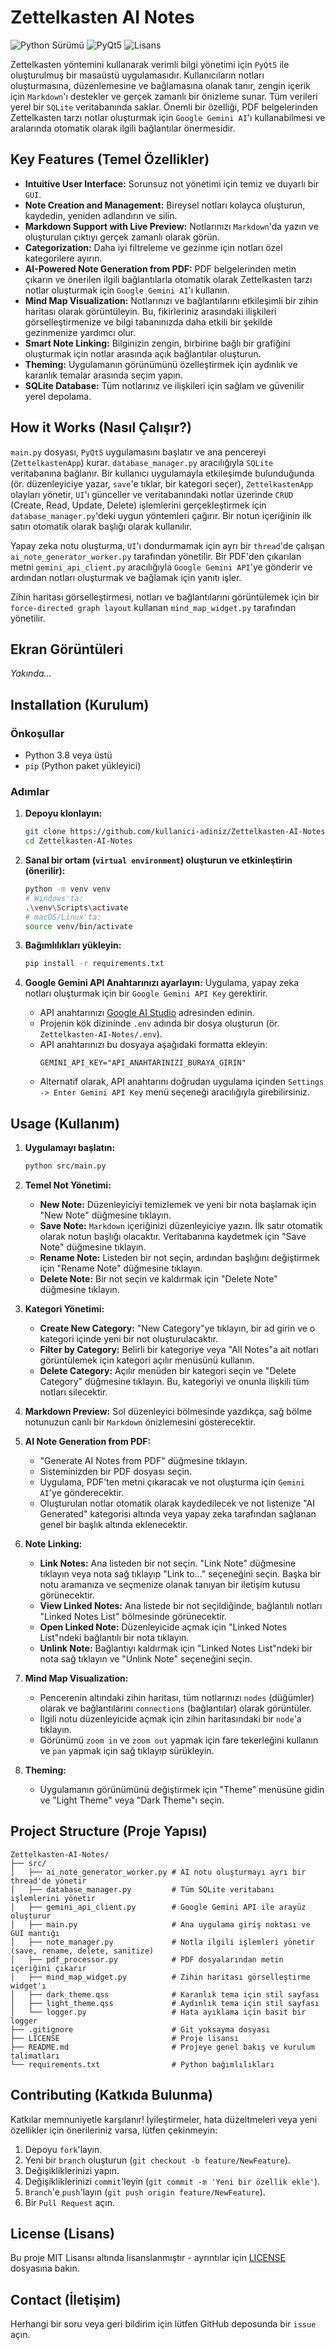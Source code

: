 # Zettelkasten AI Notes

![Python Sürümü](https://img.shields.io/badge/Python-3.x-blue.svg)
![PyQt5](https://img.shields.io/badge/PyQt5-5.x-green.svg)
![Lisans](https://img.shields.io/badge/License-MIT-yellow.svg)

Zettelkasten yöntemini kullanarak verimli bilgi yönetimi için `PyQt5` ile oluşturulmuş bir masaüstü uygulamasıdır. Kullanıcıların notları oluşturmasına, düzenlemesine ve bağlamasına olanak tanır, zengin içerik için `Markdown`'ı destekler ve gerçek zamanlı bir önizleme sunar. Tüm verileri yerel bir `SQLite` veritabanında saklar. Önemli bir özelliği, PDF belgelerinden Zettelkasten tarzı notlar oluşturmak için `Google Gemini AI`'ı kullanabilmesi ve aralarında otomatik olarak ilgili bağlantılar önermesidir.

## Key Features (Temel Özellikler)

*   **Intuitive User Interface:** Sorunsuz not yönetimi için temiz ve duyarlı bir `GUI`.
*   **Note Creation and Management:** Bireysel notları kolayca oluşturun, kaydedin, yeniden adlandırın ve silin.
*   **Markdown Support with Live Preview:** Notlarınızı `Markdown`'da yazın ve oluşturulan çıktıyı gerçek zamanlı olarak görün.
*   **Categorization:** Daha iyi filtreleme ve gezinme için notları özel kategorilere ayırın.
*   **AI-Powered Note Generation from PDF:** PDF belgelerinden metin çıkarın ve önerilen ilgili bağlantılarla otomatik olarak Zettelkasten tarzı notlar oluşturmak için `Google Gemini AI`'ı kullanın.
*   **Mind Map Visualization:** Notlarınızı ve bağlantılarını etkileşimli bir zihin haritası olarak görüntüleyin. Bu, fikirleriniz arasındaki ilişkileri görselleştirmenize ve bilgi tabanınızda daha etkili bir şekilde gezinmenize yardımcı olur.
*   **Smart Note Linking:** Bilginizin zengin, birbirine bağlı bir grafiğini oluşturmak için notlar arasında açık bağlantılar oluşturun.
*   **Theming:** Uygulamanın görünümünü özelleştirmek için aydınlık ve karanlık temalar arasında seçim yapın.
*   **SQLite Database:** Tüm notlarınız ve ilişkileri için sağlam ve güvenilir yerel depolama.

## How it Works (Nasıl Çalışır?)

`main.py` dosyası, `PyQt5` uygulamasını başlatır ve ana pencereyi (`ZettelkastenApp`) kurar. `database_manager.py` aracılığıyla `SQLite` veritabanına bağlanır. Bir kullanıcı uygulamayla etkileşimde bulunduğunda (ör. düzenleyiciye yazar, `save`'e tıklar, bir kategori seçer), `ZettelkastenApp` olayları yönetir, `UI`'ı günceller ve veritabanındaki notlar üzerinde `CRUD` (Create, Read, Update, Delete) işlemlerini gerçekleştirmek için `database_manager.py`'deki uygun yöntemleri çağırır. Bir notun içeriğinin ilk satırı otomatik olarak başlığı olarak kullanılır.

Yapay zeka notu oluşturma, `UI`'ı dondurmamak için ayrı bir `thread`'de çalışan `ai_note_generator_worker.py` tarafından yönetilir. Bir PDF'den çıkarılan metni `gemini_api_client.py` aracılığıyla `Google Gemini API`'ye gönderir ve ardından notları oluşturmak ve bağlamak için yanıtı işler.

Zihin haritası görselleştirmesi, notları ve bağlantılarını görüntülemek için bir `force-directed graph layout` kullanan `mind_map_widget.py` tarafından yönetilir.

## Ekran Görüntüleri
*Yakında...*

## Installation (Kurulum)

### Önkoşullar
*   Python 3.8 veya üstü
*   `pip` (Python paket yükleyici)

### Adımlar

1.  **Depoyu klonlayın:**
    ```bash
    git clone https://github.com/kullanici-adiniz/Zettelkasten-AI-Notes.git
    cd Zettelkasten-AI-Notes
    ```

2.  **Sanal bir ortam (`virtual environment`) oluşturun ve etkinleştirin (önerilir):**
    ```bash
    python -m venv venv
    # Windows'ta:
    .\venv\Scripts\activate
    # macOS/Linux'ta:
    source venv/bin/activate
    ```

3.  **Bağımlılıkları yükleyin:**
    ```bash
    pip install -r requirements.txt
    ```

4.  **Google Gemini API Anahtarınızı ayarlayın:**
    Uygulama, yapay zeka notları oluşturmak için bir `Google Gemini API Key` gerektirir.
    *   API anahtarınızı [Google AI Studio](https://aistudio.google.com/app/apikey) adresinden edinin.
    *   Projenin kök dizininde `.env` adında bir dosya oluşturun (ör. `Zettelkasten-AI-Notes/.env`).
    *   API anahtarınızı bu dosyaya aşağıdaki formatta ekleyin:
        ```
        GEMINI_API_KEY="API_ANAHTARINIZI_BURAYA_GIRIN"
        ```
    *   Alternatif olarak, API anahtarını doğrudan uygulama içinden `Settings -> Enter Gemini API Key` menü seçeneği aracılığıyla girebilirsiniz.

## Usage (Kullanım)

1.  **Uygulamayı başlatın:**
    ```bash
    python src/main.py
    ```

2.  **Temel Not Yönetimi:**
    *   **New Note:** Düzenleyiciyi temizlemek ve yeni bir nota başlamak için "New Note" düğmesine tıklayın.
    *   **Save Note:** `Markdown` içeriğinizi düzenleyiciye yazın. İlk satır otomatik olarak notun başlığı olacaktır. Veritabanına kaydetmek için "Save Note" düğmesine tıklayın.
    *   **Rename Note:** Listeden bir not seçin, ardından başlığını değiştirmek için "Rename Note" düğmesine tıklayın.
    *   **Delete Note:** Bir not seçin ve kaldırmak için "Delete Note" düğmesine tıklayın.

3.  **Kategori Yönetimi:**
    *   **Create New Category:** "New Category"ye tıklayın, bir ad girin ve o kategori içinde yeni bir not oluşturulacaktır.
    *   **Filter by Category:** Belirli bir kategoriye veya "All Notes"a ait notları görüntülemek için kategori açılır menüsünü kullanın.
    *   **Delete Category:** Açılır menüden bir kategori seçin ve "Delete Category" düğmesine tıklayın. Bu, kategoriyi ve onunla ilişkili tüm notları silecektir.

4.  **Markdown Preview:**
    Sol düzenleyici bölmesinde yazdıkça, sağ bölme notunuzun canlı bir `Markdown` önizlemesini gösterecektir.

5.  **AI Note Generation from PDF:**
    *   "Generate AI Notes from PDF" düğmesine tıklayın.
    *   Sisteminizden bir PDF dosyası seçin.
    *   Uygulama, PDF'ten metni çıkaracak ve not oluşturma için `Gemini AI`'ye gönderecektir.
    *   Oluşturulan notlar otomatik olarak kaydedilecek ve not listenize "AI Generated" kategorisi altında veya yapay zeka tarafından sağlanan genel bir başlık altında eklenecektir.

6.  **Note Linking:**
    *   **Link Notes:** Ana listeden bir not seçin. "Link Note" düğmesine tıklayın veya nota sağ tıklayıp "Link to..." seçeneğini seçin. Başka bir notu aramanıza ve seçmenize olanak tanıyan bir iletişim kutusu görünecektir.
    *   **View Linked Notes:** Ana listede bir not seçildiğinde, bağlantılı notları "Linked Notes List" bölmesinde görünecektir.
    *   **Open Linked Note:** Düzenleyicide açmak için "Linked Notes List"ndeki bağlantılı bir nota tıklayın.
    *   **Unlink Note:** Bağlantıyı kaldırmak için "Linked Notes List"ndeki bir nota sağ tıklayın ve "Unlink Note" seçeneğini seçin.

7.  **Mind Map Visualization:**
    *   Pencerenin altındaki zihin haritası, tüm notlarınızı `nodes` (düğümler) olarak ve bağlantılarını `connections` (bağlantılar) olarak görüntüler.
    *   İlgili notu düzenleyicide açmak için zihin haritasındaki bir `node`'a tıklayın.
    *   Görünümü `zoom in` ve `zoom out` yapmak için fare tekerleğini kullanın ve `pan` yapmak için sağ tıklayıp sürükleyin.

8.  **Theming:**
    *   Uygulamanın görünümünü değiştirmek için "Theme" menüsüne gidin ve "Light Theme" veya "Dark Theme"ı seçin.

## Project Structure (Proje Yapısı)
```
Zettelkasten-AI-Notes/
├── src/
│   ├── ai_note_generator_worker.py # AI notu oluşturmayı ayrı bir thread'de yönetir
│   ├── database_manager.py         # Tüm SQLite veritabanı işlemlerini yönetir
│   ├── gemini_api_client.py        # Google Gemini API ile arayüz oluşturur
│   ├── main.py                     # Ana uygulama giriş noktası ve GUI mantığı
│   ├── note_manager.py             # Notla ilgili işlemleri yönetir (save, rename, delete, sanitize)
│   ├── pdf_processor.py            # PDF dosyalarından metin içeriğini çıkarır
│   ├── mind_map_widget.py          # Zihin haritası görselleştirme widget'ı
│   ├── dark_theme.qss              # Karanlık tema için stil sayfası
│   ├── light_theme.qss             # Aydınlık tema için stil sayfası
│   └── logger.py                   # Hata ayıklama için basit bir logger
├── .gitignore                      # Git yoksayma dosyası
├── LICENSE                         # Proje lisansı
├── README.md                       # Projeye genel bakış ve kurulum talimatları
└── requirements.txt                # Python bağımlılıkları
```

## Contributing (Katkıda Bulunma)
Katkılar memnuniyetle karşılanır! İyileştirmeler, hata düzeltmeleri veya yeni özellikler için önerileriniz varsa, lütfen çekinmeyin:
1.  Depoyu `fork`'layın.
2.  Yeni bir `branch` oluşturun (`git checkout -b feature/NewFeature`).
3.  Değişikliklerinizi yapın.
4.  Değişikliklerinizi `commit`'leyin (`git commit -m 'Yeni bir özellik ekle'`).
5.  `Branch`'e `push`'layın (`git push origin feature/NewFeature`).
6.  Bir `Pull Request` açın.

## License (Lisans)
Bu proje MIT Lisansı altında lisanslanmıştır - ayrıntılar için [LICENSE](LICENSE) dosyasına bakın.

## Contact (İletişim)
Herhangi bir soru veya geri bildirim için lütfen GitHub deposunda bir `issue` açın.
